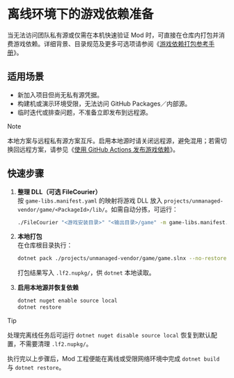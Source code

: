 # 离线环境下的游戏依赖准备

当无法访问团队私有源或仅需在本机快速验证 Mod 时，可直接在仓库内打包并消费游戏依赖。详细背景、目录规范及更多可选项请参阅《[游戏依赖打包参考手册](../reference/game-libs-packaging.md)》。

## 适用场景

- 新加入项目但尚无私有源凭据。
- 构建机或演示环境受限，无法访问 GitHub Packages／内部源。
- 临时迭代或排查问题，不准备立即发布到远程源。

> [!NOTE]
> 本地方案与远程私有源方案互斥。启用本地源时请关闭远程源，避免混用；若需切换回远程方案，请参见《[使用 GitHub Actions 发布游戏依赖](./game-lib-packaging.md)》。

## 快速步骤

1. **整理 DLL（可选 FileCourier）**  
   按 `game-libs.manifest.yaml` 的映射将游戏 DLL 放入 `projects/unmanaged-vendor/game/<PackageId>/lib/`。如需自动分拣，可运行：

   ```bash
   ./FileCourier "<游戏安装目录>" "<输出目录>/game" -m game-libs.manifest.yaml
   ```

2. **本地打包**  
   在仓库根目录执行：

   ```bash
   dotnet pack ./projects/unmanaged-vendor/game/game.slnx --no-restore -c Release
   ```

   打包结果写入 `.lf2.nupkg/`，供 `dotnet` 本地读取。

3. **启用本地源并恢复依赖**

   ```bash
   dotnet nuget enable source local
   dotnet restore
   ```

> [!TIP]
> 处理完离线任务后可运行 `dotnet nuget disable source local` 恢复到默认配置，不需要清理 `.lf2.nupkg/`。

执行完以上步骤后，Mod 工程便能在离线或受限网络环境中完成 `dotnet build` 与 `dotnet restore`。
